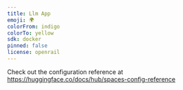 ```yaml
---
title: Llm App
emoji: 🌍
colorFrom: indigo
colorTo: yellow
sdk: docker
pinned: false
license: openrail
---
```


Check out the configuration reference at https://huggingface.co/docs/hub/spaces-config-reference
